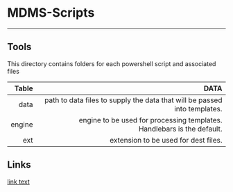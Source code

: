 # MDMS-Scripts 
***
## Tools

This directory contains folders for each powershell script and associated files


| Table | DATA |
| ------:| -----------:|
| data   | path to data files to supply the data that will be passed into templates. |
| engine | engine to be used for processing templates. Handlebars is the default. |
| ext    | extension to be used for dest files. |


## Links

[link text](http://smtp.sempra.com)
